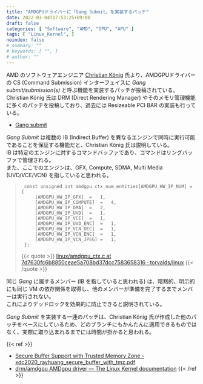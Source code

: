 ```yaml
---
title: "AMDGPUドライバーに「Gang Submit」を実装するパッチ"
date: 2022-03-04T17:53:25+09:00
draft: false
categories: [ "Software", "AMD", "GPU", "APU" ]
tags: [ "Linux_Kernel", ]
noindex: false
# summary: ""
# keywords: [ "", ]
# author: ""
---
```


AMD のソフトウェアエンジニア [Christian König](https://de.linkedin.com/in/christian-k%C3%B6nig-35b7bbaa) 氏より、AMDGPUドライバーの CS (Command Submission) インターフェイスに *Gang submit/submission(s)* と呼ぶ機能を実装するパッチが投稿されている。  
Christian König 氏は DRM (Direct Rendering Manager) やそのメモリ管理機能に多くのパッチを投稿しており、過去には Resizeable PCI BAR の実装も行っている。  

* [Gang submit](https://lists.freedesktop.org/archives/amd-gfx/2022-March/076261.html)

*Gang Submit* は複数の IB (Indirect Buffer) を異なるエンジンで同時に実行可能であることを保証する機能だと、Christian König 氏は説明している。  
IB は特定のエンジンに対するコマンドバッファであり、コマンドはリングバッファで管理される。  
また、ここでのエンジンは、GFX, Compute, SDMA, Multi Media (UVD/VCE/VCN) を指していると思われる。  

 > 		const unsigned int amdgpu_ctx_num_entities[AMDGPU_HW_IP_NUM] = {
 > 			[AMDGPU_HW_IP_GFX]	=	1,
 > 			[AMDGPU_HW_IP_COMPUTE]	=	4,
 > 			[AMDGPU_HW_IP_DMA]	=	2,
 > 			[AMDGPU_HW_IP_UVD]	=	1,
 > 			[AMDGPU_HW_IP_VCE]	=	1,
 > 			[AMDGPU_HW_IP_UVD_ENC]	=	1,
 > 			[AMDGPU_HW_IP_VCN_DEC]	=	1,
 > 			[AMDGPU_HW_IP_VCN_ENC]	=	1,
 > 			[AMDGPU_HW_IP_VCN_JPEG]	=	1,
 > 		};
 >
 > {{< quote >}} [linux/amdgpu_ctx.c at 7d7630fc6b8850ceae5a708bd37dcc7583658316 · torvalds/linux](https://github.com/torvalds/linux/blob/7d7630fc6b8850ceae5a708bd37dcc7583658316/drivers/gpu/drm/amd/amdgpu/amdgpu_ctx.c#L34-L44) {{< /quote >}}

同じ *Gang* に属するメンバー (IB を指していると思われる) は、暗黙的、明示的にも同じ VM の依存関係を取得し、他のメンバーが準備を完了するまでメンバーは実行されない。  
これによりデッドロックを効果的に防止できると説明されている。  

*Gang Submit* を実装する一連のパッチは、Christian König 氏が作成した他のパッチをベースにしているため、どのブランチにもかんたんに適用できるものではなく、実際に取り込まれるまでには時間が掛かると思われる。  

{{< ref >}}
* [Secure Buffer Support with Trusted Memory Zone - xdc2020_rayhuang_secure_buffer_with_tmz.pdf](https://lpc.events/event/9/contributions/630/attachments/703/1300/xdc2020_rayhuang_secure_buffer_with_tmz.pdf)
* [drm/amdgpu AMDgpu driver — The Linux Kernel documentation](https://www.kernel.org/doc/html/latest/gpu/amdgpu/)
{{< /ref >}}
